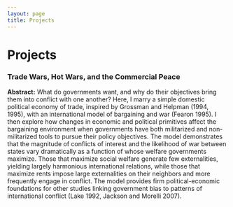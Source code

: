 ```yaml
---
layout: page
title: Projects
---
```


# Projects

### Trade Wars, Hot Wars, and the Commercial Peace

**Abstract:** What do governments want, and why do their objectives bring them into conflict with one another? Here, I marry a simple domestic political economy of trade, inspired by Grossman and Helpman (1994, 1995), with an international model of bargaining and war (Fearon 1995). I then explore how changes in economic and political primitives affect the bargaining environment when governments have both militarized and non-militarized tools to pursue their policy objectives. The model demonstrates that the magnitude of conflicts of interest and the likelihood of war between states vary dramatically as a function of whose welfare governments maximize. Those that maximize social welfare generate few externalities, yielding largely harmonious international relations, while those that maximize rents impose large externalities on their neighbors and more frequently engage in conflict. The model provides firm political-economic foundations for other studies linking government bias to patterns of international conflict (Lake 1992, Jackson and Morelli 2007). 

